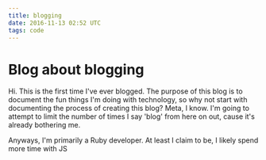 ```yaml
---
title: blogging
date: 2016-11-13 02:52 UTC
tags: code
---
```


# Blog about blogging

Hi. This is the first time I've ever blogged. The purpose of this blog is to
document the fun things I'm doing with technology, so why not start with
documenting the process of creating this blog? Meta, I know. I'm going to
attempt to limit the number of times I say 'blog' from here on out, cause it's
already bothering me.

Anyways, I'm primarily a Ruby developer. At least I claim to be, I likely spend
more time with JS
